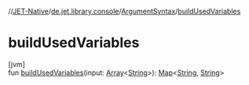 //[JET-Native](../../../index.md)/[de.jet.library.console](../index.md)/[ArgumentSyntax](index.md)/[buildUsedVariables](build-used-variables.md)

# buildUsedVariables

[jvm]\
fun [buildUsedVariables](build-used-variables.md)(input: [Array](https://kotlinlang.org/api/latest/jvm/stdlib/kotlin/-array/index.html)&lt;[String](https://kotlinlang.org/api/latest/jvm/stdlib/kotlin/-string/index.html)&gt;): [Map](https://kotlinlang.org/api/latest/jvm/stdlib/kotlin.collections/-map/index.html)&lt;[String](https://kotlinlang.org/api/latest/jvm/stdlib/kotlin/-string/index.html), [String](https://kotlinlang.org/api/latest/jvm/stdlib/kotlin/-string/index.html)&gt;

